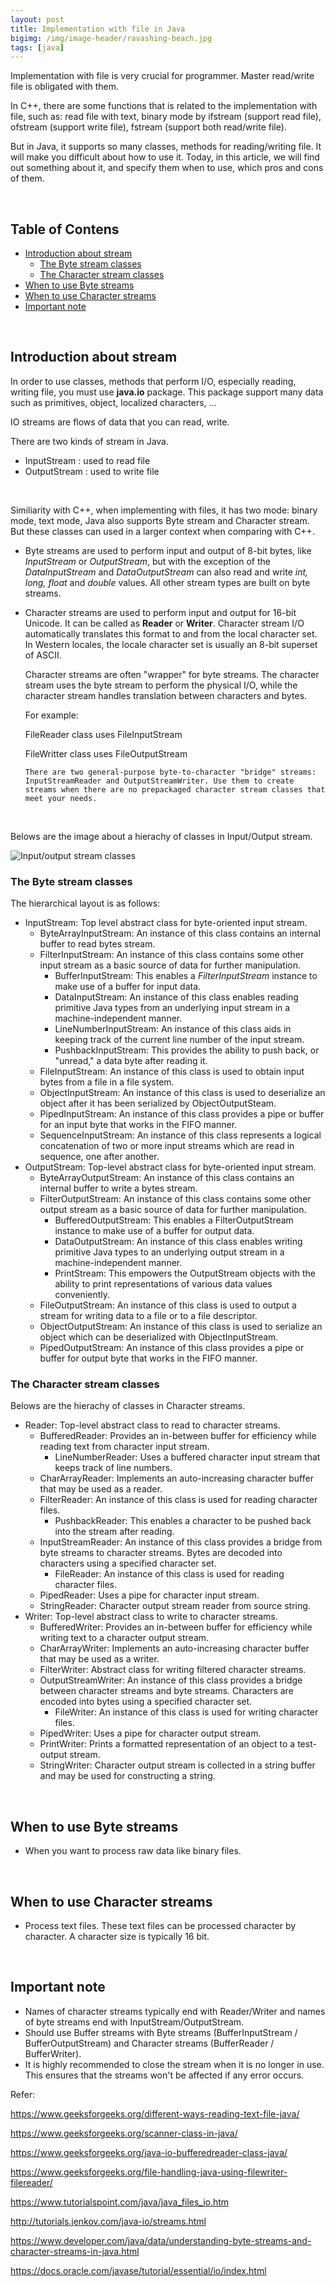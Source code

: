```yaml
---
layout: post
title: Implementation with file in Java
bigimg: /img/image-header/ravashing-beach.jpg
tags: [java]
---
```


Implementation with file is very crucial for programmer. Master read/write file is obligated with them. 

In C++, there are some functions that is related to the implementation with file, such as: read file with text, binary mode by ifstream (support read file), ofstream (support write file), fstream (support both read/write file). 

But in Java, it supports so many classes, methods for reading/writing file. It will make you difficult about how to use it. Today, in this article, we will find out something about it, and specify them when to use, which pros and cons of them.

<br>

## Table of Contens
- [Introduction about stream](#introduction-about-stream)
  - [The Byte stream classes](#the-byte-stream-classes)
  - [The Character stream classes](#the-character-stream-classes)
- [When to use Byte streams](#when-to-use-byte-streams)
- [When to use Character streams](#when-to-use-character-streams)
- [Important note](#important-note)

<br>

## Introduction about stream
In order to use classes, methods that perform I/O, especially reading, writing file, you must use **java.io** package. This package support many data such as primitives, object, localized characters, ...

IO streams are flows of data that you can read, write.

There are two kinds of stream in Java. 
- InputStream : used to read file
- OutputStream : used to write file

<br>

Similiarity with C++, when implementing with files, it has two mode: binary mode, text mode, Java also supports Byte stream and Character stream. But these classes can used in a larger context when comparing with C++.

- Byte streams are used to perform input and output of 8-bit bytes, like *InputStream* or *OutputStream*, but with the exception of the *DataInputStream* and *DataOutputStream* can also read and write *int, long, float* and *double* values. All other stream types are built on byte streams.

- Character streams are used to perform input and output for 16-bit Unicode. It can be called as **Reader** or **Writer**. Character stream I/O automatically translates this format to and from the local character set. In Western locales, the locale character set is usually an 8-bit superset of ASCII.

    Character streams are often "wrapper" for byte streams. The character stream uses the byte stream to perform the physical I/O, while the character stream handles translation between characters and bytes. 

    For example: 

    FileReader class uses FileInputStream

    FileWritter class uses FileOutputStream

    ```
    There are two general-purpose byte-to-character "bridge" streams: InputStreamReader and OutputStreamWriter. Use them to create streams when there are no prepackaged character stream classes that meet your needs.
    ```

<br>

Belows are the image about a hierachy of classes in Input/Output stream.

![Input/output stream classes](../img/file-in-java.png)

### The Byte stream classes
The hierarchical layout is as follows:
- InputStream: Top level abstract class for byte-oriented input stream.
    - ByteArrayInputStream: An instance of this class contains an internal buffer to read bytes stream.
    - FilterInputStream: An instance of this class contains some other input stream as a basic source of data for further manipulation.
        - BufferInputStream: This enables a *FilterInputStream* instance to make use of a buffer for input data.
        - DataInputStream: An instance of this class enables reading primitive Java types from an underlying input stream in a machine-independent manner.
        - LineNumberInputStream: An instance of this class aids in keeping track of the current line number of the input stream.
        - PushbackInputStream: This provides the ability to push back, or "unread," a data byte after reading it.
    - FileInputStream: An instance of this class is used to obtain input bytes from a file in a file system.
    - ObjectInputStream: An instance of this class is used to deserialize an object after it has been serialized by ObjectOutputSteam.
    - PipedInputStream: An instance of this class provides a pipe or buffer for an input byte that works in the FIFO manner.
    - SequenceInputStream: An instance of this class represents a logical concatenation of two or more input streams which are read in sequence, one after another.
- OutputStream: Top-level abstract class for byte-oriented input stream.
    - ByteArrayOutputStream: An instance of this class contains an internal buffer to write a bytes stream.
    - FilterOutputStream: An instance of this class contains some other output stream as a basic source of data for further manipulation.
        - BufferedOutputStream: This enables a FilterOutputStream instance to make use of a buffer for output data.
        - DataOutputStream: An instance of this class enables writing primitive Java types to an underlying output stream in a machine-independent manner.
        - PrintStream: This empowers the OutputStream objects with the ability to print representations of various data values conveniently.
    - FileOutputStream: An instance of this class is used to output a stream for writing data to a file or to a file descriptor.
    - ObjectOutputStream: An instance of this class is used to serialize an object which can be deserialized with ObjectInputStream.
    - PipedOutputStream: An instance of this class provides a pipe or buffer for output byte that works in the FIFO manner.


### The Character stream classes
Belows are the hierachy of classes in Character streams.

- Reader: Top-level abstract class to read to character streams.
    - BufferedReader: Provides an in-between buffer for efficiency while reading text from character input stream.
        - LineNumberReader: Uses a buffered character input stream that keeps track of line numbers.
    - CharArrayReader: Implements an auto-increasing character buffer that may be used as a reader.
    - FilterReader: An instance of this class is used for reading character files.
        - PushbackReader: This enables a character to be pushed back into the stream after reading.
    - InputStreamReader: An instance of this class provides a bridge from byte streams to character streams. Bytes are decoded into characters using a specified character set.
        - FileReader: An instance of this class is used for reading character files.
    - PipedReader: Uses a pipe for character input stream.
    - StringReader: Character output stream reader from source string.
- Writer: Top-level abstract class to write to character streams.
    - BufferedWriter: Provides an in-between buffer for efficiency while writing text to a character output stream.
    - CharArrayWriter: Implements an auto-increasing character buffer that may be used as a writer.
    - FilterWriter: Abstract class for writing filtered character streams.
    - OutputStreamWriter: An instance of this class provides a bridge between character streams and byte streams. Characters are encoded into bytes using a specified character set.
        - FileWriter: An instance of this class is used for writing character files.
    - PipedWriter: Uses a pipe for character output stream.
    - PrintWriter: Prints a formatted representation of an object to a test-output stream.
    - StringWriter: Character output stream is collected in a string buffer and may be used for constructing a string.

<br>


## When to use Byte streams
- When you want to process raw data like binary files.

<br>

## When to use Character streams
- Process text files. These text files can be processed character by character. A character size is typically 16 bit.

<br>

## Important note
- Names of character streams typically end with Reader/Writer and names of byte streams end with InputStream/OutputStream.
- Should use Buffer streams with Byte streams (BufferInputStream / BufferOutputStream) and Character streams (BufferReader / BufferWriter).
- It is highly recommended to close the stream when it is no longer in use. This ensures that the streams won't be affected if any error occurs. 


Refer:

https://www.geeksforgeeks.org/different-ways-reading-text-file-java/

https://www.geeksforgeeks.org/scanner-class-in-java/

https://www.geeksforgeeks.org/java-io-bufferedreader-class-java/

https://www.geeksforgeeks.org/file-handling-java-using-filewriter-filereader/

https://www.tutorialspoint.com/java/java_files_io.htm

http://tutorials.jenkov.com/java-io/streams.html

https://www.developer.com/java/data/understanding-byte-streams-and-character-streams-in-java.html

https://docs.oracle.com/javase/tutorial/essential/io/index.html